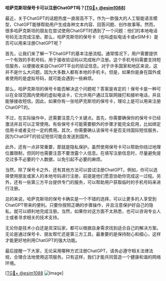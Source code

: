 **哈萨克斯坦保号卡可以注册ChatGPT吗？[[TG💪+ @esim1088](https://t.me/s/esim1088)]**

最近，关于ChatGPT的话题热度一直居高不下。作为一款强大的人工智能语言模型，ChatGPT能够帮助用户生成各种文本内容、回答问题、创作故事等。然而，很多哈萨克斯坦的朋友在尝试使用ChatGPT时遇到了一个问题：他们的本地电话号码无法完成注册。那么，哈萨克斯坦的保号卡（也叫虚拟电话卡或eSIM卡）是否可以用来注册ChatGPT呢？

首先，让我们来了解一下ChatGPT的基本注册流程。通常情况下，用户需要提供一个有效的手机号码，用于接收验证码以完成账户注册。这个手机号码需要支持短信服务，以便接收来自ChatGPT平台的验证信息。对于许多国家和地区来说，这并不是什么大问题，因为大多数人都有本地的手机卡。但是，如果你是身在国外或者使用的是虚拟号码，就可能会遇到一些麻烦。

那么，哈萨克斯坦的保号卡能否解决这个问题呢？答案是肯定的！保号卡是一种可以在全球范围内使用的虚拟电话卡，它允许用户通过互联网拨打和接听电话，并且能够接收短信。因此，如果你有一张哈萨克斯坦的保号卡，理论上是可以用来注册ChatGPT的。

不过，在实际操作中，还需要注意几个关键点。首先，你需要确保你的保号卡已经激活并且可以正常使用。有些保号卡可能需要额外的步骤才能完全启用，比如绑定信用卡或者支付一定的费用。其次，你需要确认该保号卡是否支持国际短信服务，因为ChatGPT的验证短信可能会发送到国外。

此外，还有一点非常重要，那就是隐私保护。虽然使用保号卡可以帮助你绕过地理位置限制，但同时也需要注意不要泄露个人信息。在填写注册信息时，尽量避免提交过多不必要的个人数据，以免引起不必要的麻烦。

当然，除了保号卡之外，还有其他方法可以尝试注册ChatGPT。例如，你可以选择使用朋友或家人的本地号码进行注册，前提是他们愿意协助你完成这一过程。另外，还有一些第三方平台提供专门的服务，可以帮助用户获取临时的手机号码来进行注册。

总的来说，哈萨克斯坦的保号卡确实是一个不错的选择，可以让更多的人享受到ChatGPT带来的便利。只要你按照正确的步骤操作，并且注意保护好自己的隐私，就可以顺利地完成注册。当然，如果你对这方面不太熟悉，也可以咨询专业人士或者寻求相关的技术支持。

无论你是技术小白还是资深玩家，都可以根据自身需求找到适合自己的解决方案。无论是通过保号卡、朋友帮忙还是第三方工具，最重要的是保持耐心和细心，这样才能更好地利用ChatGPT的强大功能。

最后提醒一下大家，无论采用哪种方式注册ChatGPT，请务必遵守相关法律法规，合理合法地使用这项服务。只有这样，我们才能共同营造一个健康和谐的网络环境。

[[TG💪+ @esim1088](https://t.me/s/esim1088) ![Image](https://i.postimg.cc/4NQfJmqS/Snipaste-2025-05-13-00-14-12.png)]
